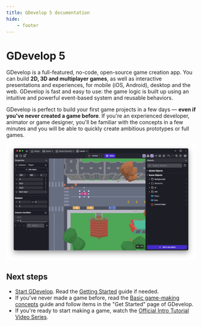 ```yaml
---
title: GDevelop 5 documentation
hide:
    - footer
---
```


# GDevelop 5

GDevelop is a full-featured, no-code, open-source game creation app. You can build **2D, 3D and multiplayer games**, as well as interactive presentations and experiences, for mobile (iOS, Android), desktop and the web. GDevelop is fast and easy to use: the game logic is built up using an intuitive and powerful event-based system and reusable behaviors.

GDevelop is perfect to build your first game projects in a few days — **even if you've never created a game before**.
If you're an experienced developer, animator or game designer, you'll be familiar with the concepts in a few minutes and you will be able to quickly create ambitious prototypes or full games.

![The GDevelop game editor](./gdevelop-screenshot.png)

## Next steps

* [Start GDevelop](https://gdevelop.io/download). Read the [Getting Started](/gdevelop5/getting_started) guide if needed.
* If you've never made a game before, read the [Basic game-making concepts](/gdevelop5/tutorials/basic-game-making-concepts) guide and follow items in the "Get Started" page of GDevelop.
* If you're ready to start making a game, watch the [Official Intro Tutorial Video Series](https://www.youtube.com/watch?v=595-swNh0Mw&list=PL3YlZTdKiS89Kj7IQVPoNElJCWrjZaCC8&index=1).
